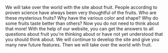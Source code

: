 We will take over the world with the site about fruit. People according to  proven science have always been very thoughtful of the fruits. Who are these mysterious fruits? Why have the various color and shape? Why do some fruits taste better than others? Now you do not need to think about that more! With the help of our website, you can get the answers to 
all questions about fruit you're thinking about or have not yet understood that you should think about. We will continue to develop the site and give you many new future features. Then we will take over the world with fruit.
